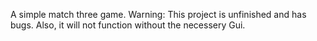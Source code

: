 A simple match three game.
Warning: This project is unfinished and has bugs. Also, it will not function without the necessery Gui.
